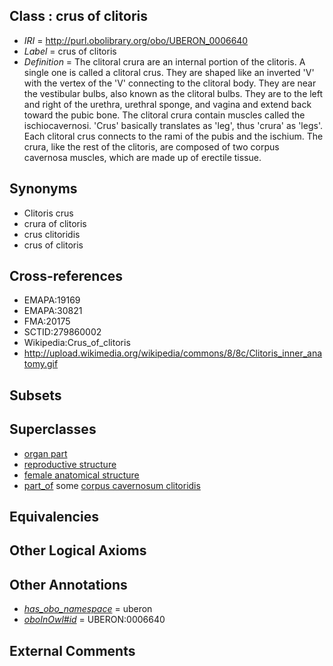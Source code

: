 
## Class : crus of clitoris

 * *IRI* = http://purl.obolibrary.org/obo/UBERON_0006640
 * *Label* = crus of clitoris
 * *Definition* = The clitoral crura are an internal portion of the clitoris. A single one is called a clitoral crus. They are shaped like an inverted 'V' with the vertex of the 'V' connecting to the clitoral body. They are near the vestibular bulbs, also known as the clitoral bulbs. They are to the left and right of the urethra, urethral sponge, and vagina and extend back toward the pubic bone. The clitoral crura contain muscles called the ischiocavernosi. 'Crus' basically translates as 'leg', thus 'crura' as 'legs'. Each clitoral crus connects to the rami of the pubis and the ischium. The crura, like the rest of the clitoris, are composed of two corpus cavernosa muscles, which are made up of erectile tissue.

## Synonyms

 * Clitoris crus
 * crura of clitoris
 * crus clitoridis
 * crus of clitoris

## Cross-references

 * EMAPA:19169
 * EMAPA:30821
 * FMA:20175
 * SCTID:279860002
 * Wikipedia:Crus_of_clitoris
 * http://upload.wikimedia.org/wikipedia/commons/8/8c/Clitoris_inner_anatomy.gif

## Subsets


## Superclasses

 * [organ part](../../UBERON/64/UBERON_0000064.md)
 * [reproductive structure](../../UBERON/56/UBERON_0005156.md)
 * [female anatomical structure](../../UBERON/04/UBERON_0014404.md)
 * [part_of](../../BFO/50/BFO_0000050.md) some [corpus cavernosum clitoridis](../../UBERON/08/UBERON_0006608.md)

## Equivalencies


## Other Logical Axioms


## Other Annotations

 * *[has_obo_namespace](../../ce/oboInOwl#hasOBONamespace.md)* = uberon
 * *[oboInOwl#id](../../id/oboInOwl#id.md)* = UBERON:0006640

## External Comments

